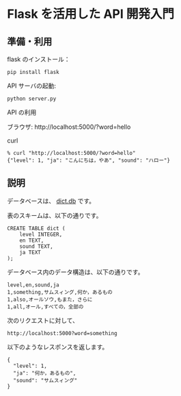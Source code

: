 # Flask を活用した API 開発入門

## 準備・利用

flask のインストール：
```
pip install flask
```

API サーバの起動: 
```
python server.py
```

API の利用

ブラウザ: http://localhost:5000/?word=hello

curl
```
% curl "http://localhost:5000/?word=hello"
{"level": 1, "ja": "こんにちは，やあ", "sound": "ハロー"}
```

## 説明

データベースは、 [dict.db](./dict.db) です。

表のスキームは、以下の通りです。

```
CREATE TABLE dict (
    level INTEGER,
    en TEXT,
    sound TEXT,
    ja TEXT
);
```

データベース内のデータ構造は、以下の通りです。

```
level,en,sound,ja
1,something,サムスィング,何か，あるもの
1,also,オールソウ,もまた，さらに
1,all,オール,すべての，全部の
```

次のリクエストに対して、

```
http://localhost:5000?word=something
```

以下のようなレスポンスを返します。

```
{
  "level": 1,
  "ja": "何か，あるもの",
  "sound": "サムスィング"
}
```
